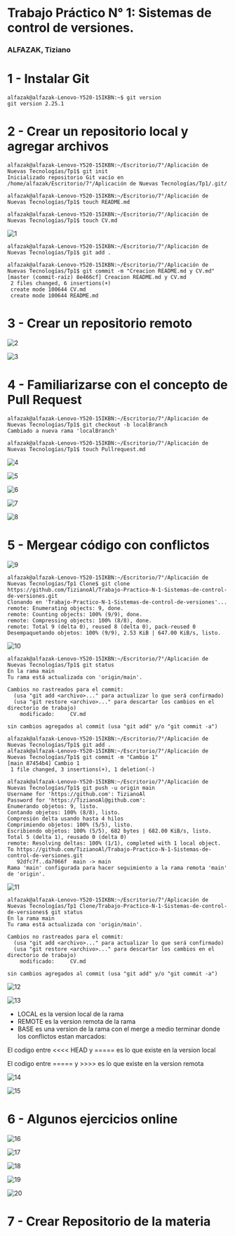 Trabajo Práctico N° 1: Sistemas de control de versiones.
========================
### ALFAZAK, Tiziano

# 1 - Instalar Git

```
alfazak@alfazak-Lenovo-Y520-15IKBN:~$ git version
git version 2.25.1
```

# 2 - Crear un repositorio local y agregar archivos

```
alfazak@alfazak-Lenovo-Y520-15IKBN:~/Escritorio/7°/Aplicación de Nuevas Tecnologías/Tp1$ git init
Inicializado repositorio Git vacío en /home/alfazak/Escritorio/7°/Aplicación de Nuevas Tecnologías/Tp1/.git/
```

```
alfazak@alfazak-Lenovo-Y520-15IKBN:~/Escritorio/7°/Aplicación de Nuevas Tecnologías/Tp1$ touch README.md

alfazak@alfazak-Lenovo-Y520-15IKBN:~/Escritorio/7°/Aplicación de Nuevas Tecnologías/Tp1$ touch CV.md
```

![1](media/1-5.png)

```
alfazak@alfazak-Lenovo-Y520-15IKBN:~/Escritorio/7°/Aplicación de Nuevas Tecnologías/Tp1$ git add .

alfazak@alfazak-Lenovo-Y520-15IKBN:~/Escritorio/7°/Aplicación de Nuevas Tecnologías/Tp1$ git commit -m "Creacion README.md y CV.md"
[master (commit-raíz) 8e466cf] Creacion README.md y CV.md
 2 files changed, 6 insertions(+)
 create mode 100644 CV.md
 create mode 100644 README.md
```

# 3 - Crear un repositorio remoto

![2](media/2-2.png)

![3](media/3-3.png)

# 4 - Familiarizarse con el concepto de Pull Request

```
alfazak@alfazak-Lenovo-Y520-15IKBN:~/Escritorio/7°/Aplicación de Nuevas Tecnologías/Tp1$ git checkout -b localBranch
Cambiado a nueva rama 'localBranch'
```

```
alfazak@alfazak-Lenovo-Y520-15IKBN:~/Escritorio/7°/Aplicación de Nuevas Tecnologías/Tp1$ touch Pullrequest.md
```

![4](media/4-3.png)

![5](media/5-2.png)

![6](media/6-2.png)

![7](media/7-3.png)

![8](media/8-2.png)

# 5 - Mergear código con conflictos

![9](media/9-2.png)

```
alfazak@alfazak-Lenovo-Y520-15IKBN:~/Escritorio/7°/Aplicación de Nuevas Tecnologías/Tp1 Clone$ git clone https://github.com/TizianoAl/Trabajo-Practico-N-1-Sistemas-de-control-de-versiones.git
Clonando en 'Trabajo-Practico-N-1-Sistemas-de-control-de-versiones'...
remote: Enumerating objects: 9, done.
remote: Counting objects: 100% (9/9), done.
remote: Compressing objects: 100% (8/8), done.
remote: Total 9 (delta 0), reused 8 (delta 0), pack-reused 0
Desempaquetando objetos: 100% (9/9), 2.53 KiB | 647.00 KiB/s, listo.
```

![10](media/10-2.png)

```
alfazak@alfazak-Lenovo-Y520-15IKBN:~/Escritorio/7°/Aplicación de Nuevas Tecnologías/Tp1$ git status
En la rama main
Tu rama está actualizada con 'origin/main'.

Cambios no rastreados para el commit:
  (usa "git add <archivo>..." para actualizar lo que será confirmado)
  (usa "git restore <archivo>..." para descartar los cambios en el directorio de trabajo)
	modificado:     CV.md

sin cambios agregados al commit (usa "git add" y/o "git commit -a")

alfazak@alfazak-Lenovo-Y520-15IKBN:~/Escritorio/7°/Aplicación de Nuevas Tecnologías/Tp1$ git add . 
alfazak@alfazak-Lenovo-Y520-15IKBN:~/Escritorio/7°/Aplicación de Nuevas Tecnologías/Tp1$ git commit -m "Cambio 1"
[main 87454b4] Cambio 1
 1 file changed, 3 insertions(+), 1 deletion(-)
 
alfazak@alfazak-Lenovo-Y520-15IKBN:~/Escritorio/7°/Aplicación de Nuevas Tecnologías/Tp1$ git push -u origin main
Username for 'https://github.com': TizianoAl
Password for 'https://TizianoAl@github.com': 
Enumerando objetos: 9, listo.
Contando objetos: 100% (8/8), listo.
Compresión delta usando hasta 4 hilos
Comprimiendo objetos: 100% (5/5), listo.
Escribiendo objetos: 100% (5/5), 682 bytes | 682.00 KiB/s, listo.
Total 5 (delta 1), reusado 0 (delta 0)
remote: Resolving deltas: 100% (1/1), completed with 1 local object.
To https://github.com/TizianoAl/Trabajo-Practico-N-1-Sistemas-de-control-de-versiones.git
   92dfc7f..da7066f  main -> main
Rama 'main' configurada para hacer seguimiento a la rama remota 'main' de 'origin'.
```

![11](media/11-2.png)

```
alfazak@alfazak-Lenovo-Y520-15IKBN:~/Escritorio/7°/Aplicación de Nuevas Tecnologías/Tp1 Clone/Trabajo-Practico-N-1-Sistemas-de-control-de-versiones$ git status
En la rama main
Tu rama está actualizada con 'origin/main'.

Cambios no rastreados para el commit:
  (usa "git add <archivo>..." para actualizar lo que será confirmado)
  (usa "git restore <archivo>..." para descartar los cambios en el directorio de trabajo)
	modificado:     CV.md

sin cambios agregados al commit (usa "git add" y/o "git commit -a")
```

![12](media/12-2.png)

![13](media/13-3.png)


- LOCAL es la version local de la rama
- REMOTE es la version remota de la rama
- BASE es una version de la rama con el merge a medio terminar donde los conflictos estan marcados:


El codigo entre <<<< HEAD y ===== es lo que existe en la version local

El codigo entre ===== y >>>> es lo que existe en la version remota

![14](media/14-2.png)

![15](media/15-2.png)

# 6 - Algunos ejercicios online

![16](media/16-1.png)

![17](media/17.png)

![18](media/18.png)

![19](media/19.png)

![20](media/20.png)

# 7 - Crear Repositorio de la materia































